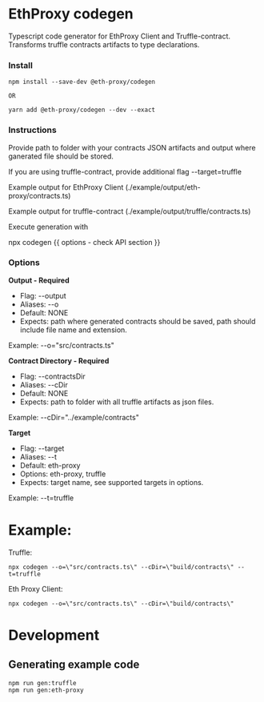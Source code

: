 # EthProxy codegen

Typescript code generator for EthProxy Client and Truffle-contract.
Transforms truffle contracts artifacts to type declarations.

### Install

```
npm install --save-dev @eth-proxy/codegen

OR

yarn add @eth-proxy/codegen --dev --exact
```

### Instructions

Provide path to folder with your contracts JSON artifacts and output where ganerated file should be stored.

If you are using truffle-contract, provide additional flag --target=truffle

Example output for EthProxy Client (./example/output/eth-proxy/contracts.ts)

Example output for truffle-contract (./example/output/truffle/contracts.ts)

Execute generation with

npx codegen {{ options - check API section }}

### Options

**Output - Required**

- Flag: --output
- Aliases: --o
- Default: NONE
- Expects: path where generated contracts should be saved, path should include file name and extension.

Example: --o=\"src/contracts.ts\"

**Contract Directory - Required**

- Flag: --contractsDir
- Aliases: --cDir
- Default: NONE
- Expects: path to folder with all truffle artifacts as json files.

Example: --cDir=\"../example/contracts\"

**Target**

- Flag: --target
- Aliases: --t
- Default: eth-proxy
- Options: eth-proxy, truffle
- Expects: target name, see supported targets in options.

Example: --t=truffle

# Example:

Truffle:

```
npx codegen --o=\"src/contracts.ts\" --cDir=\"build/contracts\" --t=truffle
```

Eth Proxy Client:

```
npx codegen --o=\"src/contracts.ts\" --cDir=\"build/contracts\"
```

# Development

## Generating example code

```
npm run gen:truffle
npm run gen:eth-proxy
```
